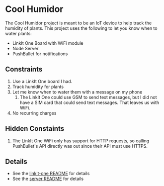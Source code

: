 # Cool Humidor

The Cool Humidor project is meant to be an IoT device to help track the humidity of plants.
This project uses the following to let you know when to water plants:

* LinkIt One Board with WiFi module
* Node Server
* PushBullet for notifications

## Constraints

1. Use a LinkIt One board I had.
2. Track humidity for plants
3. Let me know when to water them with a message on my phone
    1. The LinkIt One could use GSM to send text messages, but I did not have a SIM card that could
   send text messages. That leaves us with WiFi.
4. No recurring charges

## Hidden Constaints

1. The LinkIt One WiFi only has support for HTTP requests, so calling PushBullet's API directly
   was out since their API must use HTTPS.

## Details

* See the [linkit-one README](./linkit-one/README.md) for details
* See the [server README](./server/README.md) for details
